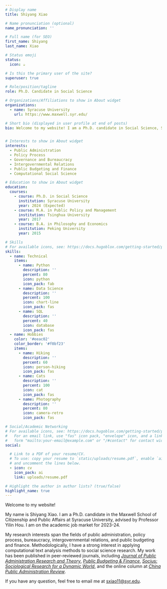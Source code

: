 ```yaml
---
# Display name
title: Shiyang Xiao

# Name pronunciation (optional)
name_pronunciation: ''

# Full name (for SEO)
first_name: Shiyang
last_name: Xiao

# Status emoji
status:
  icon: ☕️

# Is this the primary user of the site?
superuser: true

# Role/position/tagline
role: Ph.D. Candidate in Social Science

# Organizations/Affiliations to show in About widget
organizations:
  - name: Syracuse University
    url: https://www.maxwell.syr.edu/

# Short bio (displayed in user profile at end of posts)
bio: Welcome to my website! I am a Ph.D. candidate in Social Science, Syracuse University


# Interests to show in About widget
interests:
  - Public Administration
  - Policy Process
  - Governance and Bureaucracy
  - Intergovernmental Relations
  - Public Budgeting and Finance
  - Computational Social Science

# Education to show in About widget
education:
  courses:
    - course: Ph.D. in Social Science
      institution: Syracuse University
      year: 2024 (Expected)  
    - course: M.A. in Public Policy and Management
      institution: Tsinghua University
      year: 2017
    - course: B.A. in Philosophy and Economics 
      institution: Peking University
      year: 2015

# Skills
# For available icons, see: https://docs.hugoblox.com/getting-started/page-builder/#icons
skills:
  - name: Technical
    items:
      - name: Python
        description: ''
        percent: 80
        icon: python
        icon_pack: fab
      - name: Data Science
        description: ''
        percent: 100
        icon: chart-line
        icon_pack: fas
      - name: SQL
        description: ''
        percent: 40
        icon: database
        icon_pack: fas
  - name: Hobbies
    color: '#eeac02'
    color_border: '#f0bf23'
    items:
      - name: Hiking
        description: ''
        percent: 60
        icon: person-hiking
        icon_pack: fas
      - name: Cats
        description: ''
        percent: 100
        icon: cat
        icon_pack: fas
      - name: Photography
        description: ''
        percent: 80
        icon: camera-retro
        icon_pack: fas

# Social/Academic Networking
# For available icons, see: https://docs.hugoblox.com/getting-started/page-builder/#icons
#   For an email link, use "fas" icon pack, "envelope" icon, and a link in the
#   form "mailto:your-email@example.com" or "/#contact" for contact widget.
social:

  # Link to a PDF of your resume/CV.
  # To use: copy your resume to `static/uploads/resume.pdf`, enable `ai` icons in `params.yaml`,
  # and uncomment the lines below.
  - icon: cv
    icon_pack: ai
    link: uploads/resume.pdf

# Highlight the author in author lists? (true/false)
highlight_name: true
---
```


Welcome to my website!

My name is Shiyang Xiao. I am a Ph.D. candidate in the Maxwell School of Citizenship and Public Affairs at Syracuse University, advised by Professor Yilin Hou. I am on the academic job market for 2023-24. 

My research interests span the fields of public administration, policy process, bureaucracy, intergovernmental relations, and public budgeting and finance. Methodologically, I have a strong interest in applying computational text analysis methods to social science research. My work has been published in peer-reviewed journals, including [_Journal of Public Administration Research and Theory_](https://academic.oup.com/jpart/article-abstract/32/2/342/6325144?redirectedFrom=fulltext), [_Public Budgeting & Finance_](https://onlinelibrary.wiley.com/doi/10.1111/pbaf.12348?af=R), [_Socius: Sociological Research for a Dynamic World_](https://journals.sagepub.com/doi/full/10.1177/23780231211001978), and the online column at [_China Public Administration Review_](https://mp.weixin.qq.com/s/rzdo1SI2SFQzqW9l0k0CfQ).

If you have any question, feel free to email me at sxiao11@syr.edu.

[jpart]: https://academic.oup.com/jpart/article-abstract/32/2/342/6325144?redirectedFrom=fulltext

